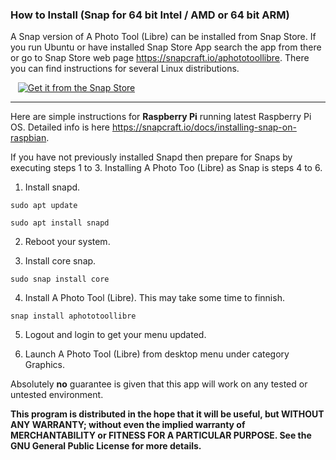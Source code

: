### How to Install (Snap for 64 bit Intel / AMD or 64 bit ARM)

A Snap version of A Photo Tool (Libre) can be installed from Snap Store. 
If you run Ubuntu or have installed Snap Store App search the app from there or go to Snap Store web page https://snapcraft.io/aphototoollibre.
There you can find instructions for several Linux distributions.


&nbsp;&nbsp; [![Get it from the Snap Store](https://snapcraft.io/static/images/badges/en/snap-store-white.svg)](https://snapcraft.io/aphototoollibre)


***


Here are simple instructions for **Raspberry Pi** running latest Raspberry Pi OS. 
Detailed info is here https://snapcraft.io/docs/installing-snap-on-raspbian.

If you have not previously installed Snapd then prepare for Snaps by executing steps 1 to 3. Installing A Photo Too (Libre) as Snap is steps 4 to 6.

1. Install snapd.
```
sudo apt update
```
```
sudo apt install snapd
```

2. Reboot your system.

3. Install core snap.
```
sudo snap install core
```

4. Install A Photo Tool (Libre). This may take some time to finnish.
```
snap install aphototoollibre
```

5. Logout and login to get your menu updated.

6. Launch A Photo Tool (Libre) from desktop menu under category Graphics.




Absolutely **no** guarantee is given that this app will work on any tested or untested environment.

**This program is distributed in the hope that it will be useful, but WITHOUT ANY WARRANTY; without even the implied warranty of
MERCHANTABILITY or FITNESS FOR A PARTICULAR PURPOSE. See the GNU General Public License for more details.**

